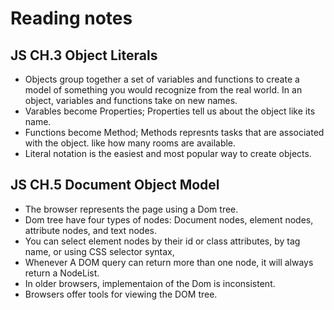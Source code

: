 # Reading notes

## JS CH.3 Object Literals

- Objects group together a set of variables and functions to create a model of something you would recognize from the real world. In an object, variables and functions take on new names.
- Varables become Properties; Properties tell us about the object like its name.
- Functions become Method; Methods represnts tasks that are associated with the object. like how many rooms are available.
- Literal notation is the easiest and most popular way to create objects.

## JS CH.5 Document Object Model

- The browser represents the page using a Dom tree.
- Dom tree have four types of nodes: Document nodes, element nodes, attribute nodes, and text nodes.
- You can select element nodes by their id or class attributes, by tag name, or using CSS selector syntax,
- Whenever A DOM query can return more than one node, it will always return a NodeList.
- In older browsers, implementaion of the Dom is inconsistent.
- Browsers offer tools for viewing the DOM tree.